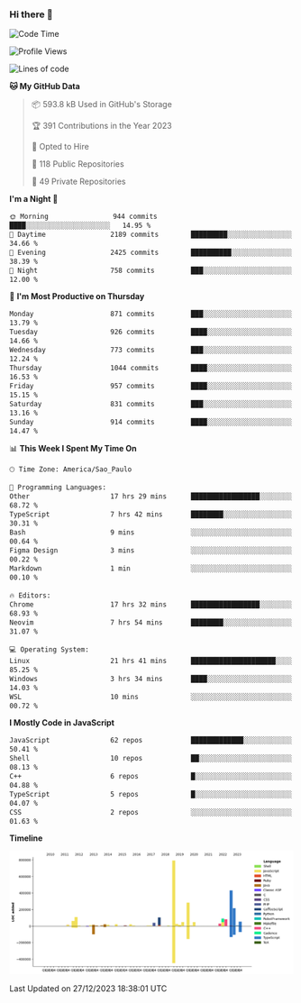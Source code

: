 ### Hi there 👋

<!--START_SECTION:waka-->
![Code Time](http://img.shields.io/badge/Code%20Time-5%2C406%20hrs%207%20mins-blue)

![Profile Views](http://img.shields.io/badge/Profile%20Views-1-blue)

![Lines of code](https://img.shields.io/badge/From%20Hello%20World%20I%27ve%20Written-2.6%20million%20lines%20of%20code-blue)

**🐱 My GitHub Data** 

> 📦 593.8 kB Used in GitHub's Storage 
 > 
> 🏆 391 Contributions in the Year 2023
 > 
> 💼 Opted to Hire
 > 
> 📜 118 Public Repositories 
 > 
> 🔑 49 Private Repositories 
 > 
**I'm a Night 🦉** 

```text
🌞 Morning                944 commits         ████░░░░░░░░░░░░░░░░░░░░░   14.95 % 
🌆 Daytime                2189 commits        █████████░░░░░░░░░░░░░░░░   34.66 % 
🌃 Evening                2425 commits        ██████████░░░░░░░░░░░░░░░   38.39 % 
🌙 Night                  758 commits         ███░░░░░░░░░░░░░░░░░░░░░░   12.00 % 
```
📅 **I'm Most Productive on Thursday** 

```text
Monday                   871 commits         ███░░░░░░░░░░░░░░░░░░░░░░   13.79 % 
Tuesday                  926 commits         ████░░░░░░░░░░░░░░░░░░░░░   14.66 % 
Wednesday                773 commits         ███░░░░░░░░░░░░░░░░░░░░░░   12.24 % 
Thursday                 1044 commits        ████░░░░░░░░░░░░░░░░░░░░░   16.53 % 
Friday                   957 commits         ████░░░░░░░░░░░░░░░░░░░░░   15.15 % 
Saturday                 831 commits         ███░░░░░░░░░░░░░░░░░░░░░░   13.16 % 
Sunday                   914 commits         ████░░░░░░░░░░░░░░░░░░░░░   14.47 % 
```


📊 **This Week I Spent My Time On** 

```text
🕑︎ Time Zone: America/Sao_Paulo

💬 Programming Languages: 
Other                    17 hrs 29 mins      █████████████████░░░░░░░░   68.72 % 
TypeScript               7 hrs 42 mins       ████████░░░░░░░░░░░░░░░░░   30.31 % 
Bash                     9 mins              ░░░░░░░░░░░░░░░░░░░░░░░░░   00.64 % 
Figma Design             3 mins              ░░░░░░░░░░░░░░░░░░░░░░░░░   00.22 % 
Markdown                 1 min               ░░░░░░░░░░░░░░░░░░░░░░░░░   00.10 % 

🔥 Editors: 
Chrome                   17 hrs 32 mins      █████████████████░░░░░░░░   68.93 % 
Neovim                   7 hrs 54 mins       ████████░░░░░░░░░░░░░░░░░   31.07 % 

💻 Operating System: 
Linux                    21 hrs 41 mins      █████████████████████░░░░   85.25 % 
Windows                  3 hrs 34 mins       ████░░░░░░░░░░░░░░░░░░░░░   14.03 % 
WSL                      10 mins             ░░░░░░░░░░░░░░░░░░░░░░░░░   00.72 % 
```

**I Mostly Code in JavaScript** 

```text
JavaScript               62 repos            █████████████░░░░░░░░░░░░   50.41 % 
Shell                    10 repos            ██░░░░░░░░░░░░░░░░░░░░░░░   08.13 % 
C++                      6 repos             █░░░░░░░░░░░░░░░░░░░░░░░░   04.88 % 
TypeScript               5 repos             █░░░░░░░░░░░░░░░░░░░░░░░░   04.07 % 
CSS                      2 repos             ░░░░░░░░░░░░░░░░░░░░░░░░░   01.63 % 
```



**Timeline**

![Lines of Code chart](https://raw.githubusercontent.com/jampow/jampow/master/assets/bar_graph.png)


 Last Updated on 27/12/2023 18:38:01 UTC
<!--END_SECTION:waka-->
